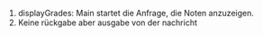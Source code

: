 1. displayGrades: Main startet die Anfrage, die Noten anzuzeigen.
2. Keine rückgabe aber ausgabe von der nachricht